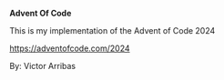 **Advent Of Code**

This is my implementation of the Advent of Code 2024

https://adventofcode.com/2024

By: Victor Arribas
